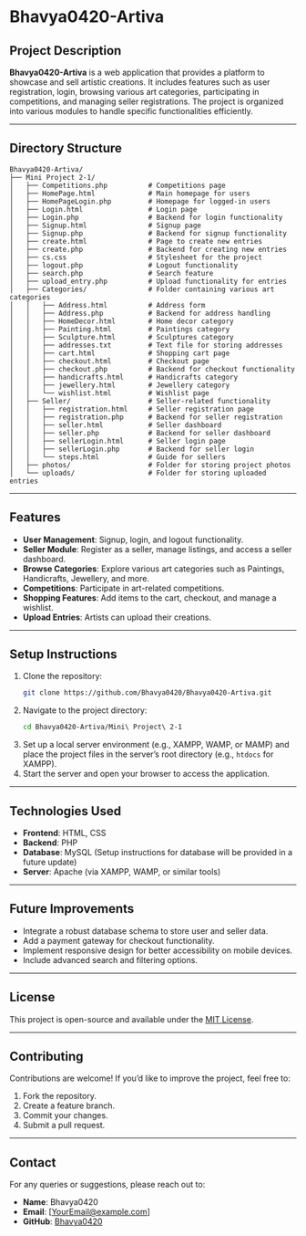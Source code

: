 # Bhavya0420-Artiva

## Project Description
**Bhavya0420-Artiva** is a web application that provides a platform to showcase and sell artistic creations. It includes features such as user registration, login, browsing various art categories, participating in competitions, and managing seller registrations. The project is organized into various modules to handle specific functionalities efficiently.

---

## Directory Structure
```
Bhavya0420-Artiva/
├── Mini Project 2-1/
│   ├── Competitions.php          # Competitions page
│   ├── HomePage.html             # Main homepage for users
│   ├── HomePageLogin.php         # Homepage for logged-in users
│   ├── Login.html                # Login page
│   ├── Login.php                 # Backend for login functionality
│   ├── Signup.html               # Signup page
│   ├── Signup.php                # Backend for signup functionality
│   ├── create.html               # Page to create new entries
│   ├── create.php                # Backend for creating new entries
│   ├── cs.css                    # Stylesheet for the project
│   ├── logout.php                # Logout functionality
│   ├── search.php                # Search feature
│   ├── upload_entry.php          # Upload functionality for entries
│   ├── Categories/               # Folder containing various art categories
│   │   ├── Address.html          # Address form
│   │   ├── Address.php           # Backend for address handling
│   │   ├── HomeDecor.html        # Home decor category
│   │   ├── Painting.html         # Paintings category
│   │   ├── Sculpture.html        # Sculptures category
│   │   ├── addresses.txt         # Text file for storing addresses
│   │   ├── cart.html             # Shopping cart page
│   │   ├── checkout.html         # Checkout page
│   │   ├── checkout.php          # Backend for checkout functionality
│   │   ├── handicrafts.html      # Handicrafts category
│   │   ├── jewellery.html        # Jewellery category
│   │   └── wishlist.html         # Wishlist page
│   ├── Seller/                   # Seller-related functionality
│   │   ├── registration.html     # Seller registration page
│   │   ├── registration.php      # Backend for seller registration
│   │   ├── seller.html           # Seller dashboard
│   │   ├── seller.php            # Backend for seller dashboard
│   │   ├── sellerLogin.html      # Seller login page
│   │   ├── sellerLogin.php       # Backend for seller login
│   │   └── steps.html            # Guide for sellers
│   ├── photos/                   # Folder for storing project photos
│   └── uploads/                  # Folder for storing uploaded entries
```

---

## Features
- **User Management**: Signup, login, and logout functionality.
- **Seller Module**: Register as a seller, manage listings, and access a seller dashboard.
- **Browse Categories**: Explore various art categories such as Paintings, Handicrafts, Jewellery, and more.
- **Competitions**: Participate in art-related competitions.
- **Shopping Features**: Add items to the cart, checkout, and manage a wishlist.
- **Upload Entries**: Artists can upload their creations.

---

## Setup Instructions
1. Clone the repository:
   ```bash
   git clone https://github.com/Bhavya0420/Bhavya0420-Artiva.git
   ```
2. Navigate to the project directory:
   ```bash
   cd Bhavya0420-Artiva/Mini\ Project\ 2-1
   ```
3. Set up a local server environment (e.g., XAMPP, WAMP, or MAMP) and place the project files in the server’s root directory (e.g., `htdocs` for XAMPP).
4. Start the server and open your browser to access the application.

---

## Technologies Used
- **Frontend**: HTML, CSS
- **Backend**: PHP
- **Database**: MySQL (Setup instructions for database will be provided in a future update)
- **Server**: Apache (via XAMPP, WAMP, or similar tools)

---

## Future Improvements
- Integrate a robust database schema to store user and seller data.
- Add a payment gateway for checkout functionality.
- Implement responsive design for better accessibility on mobile devices.
- Include advanced search and filtering options.

---

## License
This project is open-source and available under the [MIT License](LICENSE).

---

## Contributing
Contributions are welcome! If you’d like to improve the project, feel free to:
1. Fork the repository.
2. Create a feature branch.
3. Commit your changes.
4. Submit a pull request.

---

## Contact
For any queries or suggestions, please reach out to:
- **Name**: Bhavya0420
- **Email**: [YourEmail@example.com]
- **GitHub**: [Bhavya0420](https://github.com/Bhavya0420)

